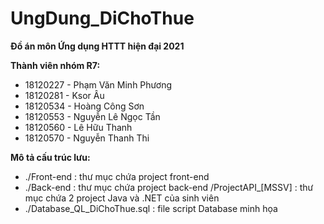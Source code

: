 # UngDung_DiChoThue
**Đồ án môn Ứng dụng HTTT hiện đại 2021**

**Thành viên nhóm R7:**
+ 18120227 - Phạm Văn Minh Phương
+ 18120281 - Ksor Âu
+ 18120534 - Hoàng Công Sơn
+ 18120553 - Nguyễn Lê Ngọc Tần
+ 18120560 - Lê Hữu Thanh
+ 18120570 - Nguyễn Thanh Thi

**Mô tả cấu trúc lưu:**
+ ./Front-end : thư mục chứa project front-end
+ ./Back-end : thư mục chứa project back-end
        /ProjectAPI_[MSSV] : thư mục chứa 2 project Java và .NET của sinh viên
+ ./Database_QL_DiChoThue.sql : file script Database minh họa
